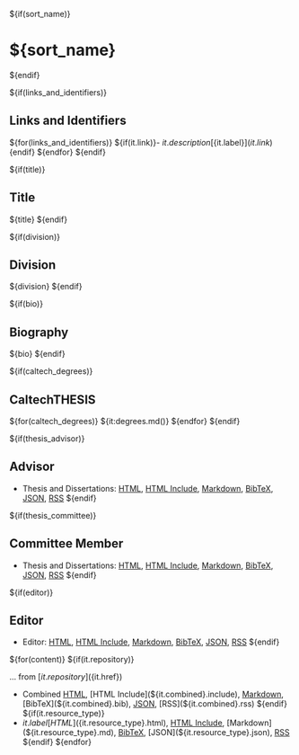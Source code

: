 
${if(sort_name)}

# ${sort_name}

${endif}

${if(links_and_identifiers)}
## Links and Identifiers

${for(links_and_identifiers)}
${if(it.link)}- ${it.description} [${it.label}](${it.link})${endif}
${endfor}
${endif}

${if(title)}
## Title

${title}
${endif}

${if(division)}

## Division

${division}
${endif}

${if(bio)}
## Biography

${bio}
${endif}

${if(caltech_degrees)}

## CaltechTHESIS

${for(caltech_degrees)}
${it:degrees.md()}
${endfor}
${endif}

${if(thesis_advisor)}

## Advisor

- Thesis and Dissertations: [HTML](advisor.html), [HTML Include](advisor.include), [Markdown](advisor.md), [BibTeX](advisor.bib), [JSON](advisor.json), [RSS](advisor.rss)
${endif}

${if(thesis_committee)}

## Committee Member

- Thesis and Dissertations: [HTML](committee.html), [HTML Include](committee.include), [Markdown](committee.md), [BibTeX](committee.bib), [JSON](committee.json), [RSS](committee.rss)
${endif}

${if(editor)}

## Editor

- Editor: [HTML](editor.html), [HTML Include](editor.include), [Markdown](editor.md), [BibTeX](editor.bib), [JSON](editor.json), [RSS](editor.rss)
${endif}


${for(content)}
${if(it.repository)}

... from [${it.repository}](${it.href})

- Combined [HTML](${it.combined}.html), [HTML Include](${it.combined}.include), [Markdown](${it.combined}.md), [BibTeX](${it.combined}.bib), [JSON](${it.combined}.json), [RSS](${it.combined}.rss)
${endif}
${if(it.resource_type)}
- ${it.label} [HTML](${it.resource_type}.html), [HTML Include](${it.resource_type}.include), [Markdown](${it.resource_type}.md), [BibTeX](${it.resource_type}.bib), [JSON](${it.resource_type}.json), [RSS](${it.resource_type}.rss)
${endif}
${endfor}


